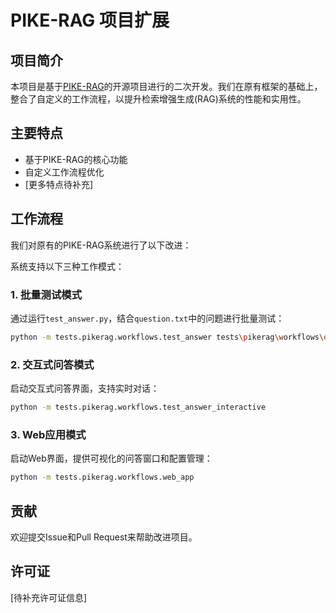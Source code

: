 # PIKE-RAG 项目扩展

## 项目简介

本项目是基于[PIKE-RAG](https://github.com/PIKE-RAG)的开源项目进行的二次开发。我们在原有框架的基础上，整合了自定义的工作流程，以提升检索增强生成(RAG)系统的性能和实用性。

## 主要特点

- 基于PIKE-RAG的核心功能
- 自定义工作流程优化
- [更多特点待补充]

## 工作流程

我们对原有的PIKE-RAG系统进行了以下改进：

系统支持以下三种工作模式：

### 1. 批量测试模式

通过运行`test_answer.py`，结合`question.txt`中的问题进行批量测试：

```bash
python -m tests.pikerag.workflows.test_answer tests\pikerag\workflows\qa\mongodb_qa_retriever.yml 0
```
### 2. 交互式问答模式

启动交互式问答界面，支持实时对话：

```bash
python -m tests.pikerag.workflows.test_answer_interactive
```

### 3. Web应用模式

启动Web界面，提供可视化的问答窗口和配置管理：

```bash
python -m tests.pikerag.workflows.web_app
```
## 贡献

欢迎提交Issue和Pull Request来帮助改进项目。

## 许可证

[待补充许可证信息]
